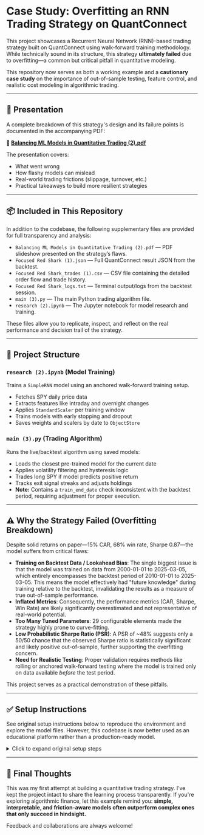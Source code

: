# Case Study: Overfitting an RNN Trading Strategy on QuantConnect

This project showcases a Recurrent Neural Network (RNN)-based trading strategy built on QuantConnect using walk-forward training methodology. While technically sound in its structure, this strategy **ultimately failed** due to overfitting—a common but critical pitfall in quantitative modeling.

This repository now serves as both a working example and a **cautionary case study** on the importance of out-of-sample testing, feature control, and realistic cost modeling in algorithmic trading.

---

## 🧠 Presentation

A complete breakdown of this strategy's design and its failure points is documented in the accompanying PDF:

**📎 [Balancing ML Models in Quantitative Trading (2).pdf](./Balancing%20ML%20Models%20in%20Quantitative%20Trading%20(2).pdf)**

The presentation covers:
- What went wrong
- How flashy models can mislead
- Real-world trading frictions (slippage, turnover, etc.)
- Practical takeaways to build more resilient strategies

---

## 📦 Included in This Repository

In addition to the codebase, the following supplementary files are provided for full transparency and analysis:

- `Balancing ML Models in Quantitative Trading (2).pdf` — PDF slideshow presented on the strategy’s flaws.
- `Focused Red Shark (1).json` — Full QuantConnect result JSON from the backtest.
- `Focused Red Shark_trades (1).csv` — CSV file containing the detailed order flow and trade history.
- `Focused Red Shark_logs.txt` — Terminal output/logs from the backtest session.
- `main (3).py` — The main Python trading algorithm file.
- `research (2).ipynb` — The Jupyter notebook for model research and training.

These files allow you to replicate, inspect, and reflect on the real performance and decision trail of the strategy.

---

## 📂 Project Structure

### `research (2).ipynb` (Model Training)

Trains a `SimpleRNN` model using an anchored walk-forward training setup.
- Fetches SPY daily price data
- Extracts features like intraday and overnight changes
- Applies `StandardScaler` per training window
- Trains models with early stopping and dropout
- Saves weights and scalers by date to `ObjectStore`

### `main (3).py` (Trading Algorithm)

Runs the live/backtest algorithm using saved models:
- Loads the closest pre-trained model for the current date
- Applies volatility filtering and hysteresis logic
- Trades long SPY if model predicts positive return
- Tracks exit signal streaks and adjusts holdings
- **Note:** Contains a `train_end_date` check inconsistent with the backtest period, requiring adjustment for proper execution.

---

## ⚠️ Why the Strategy Failed (Overfitting Breakdown)

Despite solid returns on paper—15% CAR, 68% win rate, Sharpe 0.87—the model suffers from critical flaws:

- **Training on Backtest Data / Lookahead Bias**: The single biggest issue is that the model was trained on data from 2000-01-01 to 2025-03-05, which entirely encompasses the backtest period of 2010-01-01 to 2025-03-05. This means the model effectively had "future knowledge" during training relative to the backtest, invalidating the results as a measure of true out-of-sample performance.
- **Inflated Metrics**: Consequently, the performance metrics (CAR, Sharpe, Win Rate) are likely significantly overestimated and not representative of real-world potential.
- **Too Many Tuned Parameters**: 29 configurable elements made the strategy highly prone to curve-fitting.
- **Low Probabilistic Sharpe Ratio (PSR)**: A PSR of ~48% suggests only a 50/50 chance that the observed Sharpe ratio is statistically significant and likely positive out-of-sample, further supporting the overfitting concern.
- **Need for Realistic Testing**: Proper validation requires methods like rolling or anchored walk-forward testing where the model is trained only on data available *before* the test period.

This project serves as a practical demonstration of these pitfalls.

---

## ✅ Setup Instructions

See original setup instructions below to reproduce the environment and explore the model files. However, this codebase is now better used as an educational platform rather than a production-ready model.

<details>
<summary>Click to expand original setup steps</summary>

### Step 1: Create a Project

1. Navigate to [QuantConnect](https://www.quantconnect.com/) and sign into your account.
2. Create a new project:
   * Click "Projects" → "Create Project."
   * Provide a descriptive name and select Python as your language.

### Step 2: Upload Files

1. Open your newly created project.
2. Click on the "Explorer" tab in the left sidebar.
3. Select "Upload" and upload both `main (3).py` (rename to `main.py` in QC if desired) and `research (2).ipynb` (rename to `research.ipynb`).

### Step 3: Running the Research Notebook (`research (2).ipynb`)

* Navigate to the "Research" tab within your project.
* Open `research (2).ipynb`.
* Ensure the walk-forward configuration (`wf_config`) and model hyperparameters (`model_config`) meet your requirements.
* Run all cells sequentially. This will perform the walk-forward training and save the scalers and weights to your project's `ObjectStore`.

### Step 4: Running the Algorithm (`main (3).py`)

* Ensure that `main (3).py` is correctly uploaded.
* Verify that the configuration settings within `Initialize` match the settings used in `research (2).ipynb`.
* **Crucially**, adjust the `self.config["train_end_date"]` check in `Initialize` as noted in the analysis to allow trading during the intended backtest period.
* Set your desired backtest start/end dates and initial capital in `main (3).py`.
* Click the "Build" button to check for errors.
* Click "Backtest" to run the algorithm.

</details>

---

## 🙌 Final Thoughts

This was my first attempt at building a quantitative trading strategy. I’ve kept the project intact to share the learning process transparently. If you're exploring algorithmic finance, let this example remind you: **simple, interpretable, and friction-aware models often outperform complex ones that only succeed in hindsight.**

Feedback and collaborations are always welcome!

